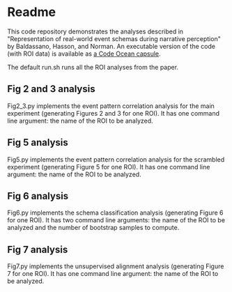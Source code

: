 # Readme
This code repository demonstrates the analyses described in "Representation of real-world event schemas during narrative perception" by Baldassano, Hasson, and Norman. An executable version of the code (with ROI data) is available as [a Code Ocean capsule](https://codeocean.com/2018/09/12/schema-perception/code).

The default run.sh runs all the ROI analyses from the paper.

## Fig 2 and 3 analysis
Fig2_3.py implements the event pattern correlation analysis for the main experiment (generating Figures 2 and 3 for one ROI). It has one command line argument: the name of the ROI to be analyzed.

## Fig 5 analysis
Fig5.py implements the event pattern correlation analysis for the scrambled experiment (generating Figure 5 for one ROI). It has one command line argument: the name of the ROI to be analyzed.

## Fig 6 analysis
Fig6.py implements the schema classification analysis (generating Figure 6 for one ROI). It has two command line arguments: the name of the ROI to be analyzed and the number of bootstrap samples to compute.

## Fig 7 analysis
Fig7.py implements the unsupervised alignment analysis (generating Figure 7 for one ROI). It has one command line argument: the name of the ROI to be analyzed.
